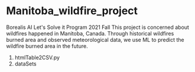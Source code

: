 # Manitoba_wildfire_project
Borealis AI Let's Solve it Program 2021 Fall
This project is concerned about wildfires happened in Manitoba, Canada. Through historical wildfires burned area and observed meteorological data, we use ML to predict the wildfire burned area in the future.
1. htmlTable2CSV.py
2. dataSets
